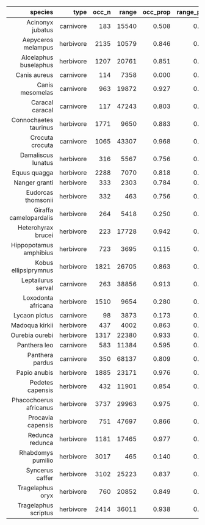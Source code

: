 |                species |      type |    occ_n |     range | occ_prop | range_prop |
| ----------------------:| ---------:| --------:| ---------:| --------:| ----------:|
|       Acinonyx jubatus | carnivore |  183 | 15540 |    0.508 |      0.513 |
|     Aepyceros melampus | herbivore | 2135 | 10579 |    0.846 |      0.694 |
|  Alcelaphus buselaphus | herbivore | 1207 | 20761 |    0.851 |      0.780 |
|           Canis aureus | carnivore |  114 |  7358 |    0.000 |      0.000 |
|        Canis mesomelas | carnivore |  963 | 19872 |    0.927 |      0.943 |
|        Caracal caracal | carnivore |  117 | 47243 |    0.803 |      0.837 |
|  Connochaetes taurinus | herbivore | 1771 |  9650 |    0.883 |      0.822 |
|        Crocuta crocuta | carnivore | 1065 | 43307 |    0.968 |      0.934 |
|     Damaliscus lunatus | herbivore |  316 |  5567 |    0.756 |      0.767 |
|           Equus quagga | herbivore | 2288 |  7070 |    0.818 |      0.599 |
|          Nanger granti | herbivore |  333 |  2303 |    0.784 |      0.790 |
|     Eudorcas thomsonii | herbivore |  332 |   463 |    0.756 |      0.571 |
| Giraffa camelopardalis | herbivore |  264 |  5418 |    0.250 |      0.246 |
|     Heterohyrax brucei | herbivore |  223 | 17728 |    0.942 |      0.944 |
| Hippopotamus amphibius | herbivore |  723 |  3695 |    0.115 |      0.139 |
|   Kobus ellipsiprymnus | herbivore | 1821 | 26705 |    0.863 |      0.646 |
|     Leptailurus serval | carnivore |  263 | 38856 |    0.913 |      0.871 |
|     Loxodonta africana | herbivore | 1510 |  9654 |    0.280 |      0.211 |
|          Lycaon pictus | carnivore |   98 |  3873 |    0.173 |      0.153 |
|         Madoqua kirkii | herbivore |  437 |  4002 |    0.863 |      0.936 |
|         Ourebia ourebi | herbivore | 1317 | 22380 |    0.933 |      0.904 |
|           Panthera leo | carnivore |  583 | 11384 |    0.595 |      0.462 |
|        Panthera pardus | carnivore |  350 | 68137 |    0.809 |      0.964 |
|           Papio anubis | herbivore | 1885 | 23171 |    0.976 |      0.939 |
|       Pedetes capensis | herbivore |  432 | 11901 |    0.854 |      0.828 |
| Phacochoerus africanus | herbivore | 3737 | 29963 |    0.975 |      0.940 |
|      Procavia capensis | herbivore |  751 | 47697 |    0.866 |      0.920 |
|        Redunca redunca | herbivore | 1181 | 17465 |    0.977 |      0.914 |
|      Rhabdomys pumilio | herbivore | 3017 |   465 |    0.140 |      0.125 |
|        Syncerus caffer | herbivore | 3102 | 25223 |    0.837 |      0.607 |
|       Tragelaphus oryx | herbivore |  760 | 20852 |    0.849 |      0.900 |
|   Tragelaphus scriptus | herbivore | 2414 | 36011 |    0.938 |      0.935 |
